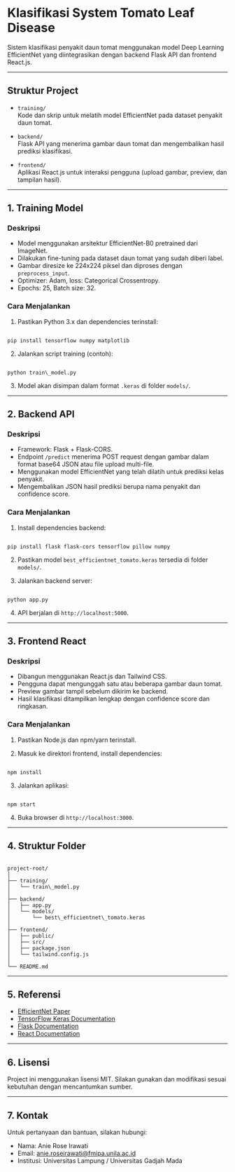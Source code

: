 # Klasifikasi System Tomato Leaf Disease

Sistem klasifikasi penyakit daun tomat menggunakan model Deep Learning EfficientNet yang diintegrasikan dengan backend Flask API dan frontend React.js.

---

## Struktur Project

- `training/`  
  Kode dan skrip untuk melatih model EfficientNet pada dataset penyakit daun tomat.

- `backend/`  
  Flask API yang menerima gambar daun tomat dan mengembalikan hasil prediksi klasifikasi.

- `frontend/`  
  Aplikasi React.js untuk interaksi pengguna (upload gambar, preview, dan tampilan hasil).

---

## 1. Training Model

### Deskripsi

- Model menggunakan arsitektur EfficientNet-B0 pretrained dari ImageNet.
- Dilakukan fine-tuning pada dataset daun tomat yang sudah diberi label.
- Gambar diresize ke 224x224 piksel dan diproses dengan `preprocess_input`.
- Optimizer: Adam, loss: Categorical Crossentropy.
- Epochs: 25, Batch size: 32.

### Cara Menjalankan

1. Pastikan Python 3.x dan dependencies terinstall:

```

pip install tensorflow numpy matplotlib

```

2. Jalankan script training (contoh):

```

python train\_model.py

```

3. Model akan disimpan dalam format `.keras` di folder `models/`.

---

## 2. Backend API

### Deskripsi

- Framework: Flask + Flask-CORS.
- Endpoint `/predict` menerima POST request dengan gambar dalam format base64 JSON atau file upload multi-file.
- Menggunakan model EfficientNet yang telah dilatih untuk prediksi kelas penyakit.
- Mengembalikan JSON hasil prediksi berupa nama penyakit dan confidence score.

### Cara Menjalankan

1. Install dependencies backend:

```

pip install flask flask-cors tensorflow pillow numpy

```

2. Pastikan model `best_efficientnet_tomato.keras` tersedia di folder `models/`.

3. Jalankan backend server:

```

python app.py

```

4. API berjalan di `http://localhost:5000`.

---

## 3. Frontend React

### Deskripsi

- Dibangun menggunakan React.js dan Tailwind CSS.
- Pengguna dapat mengunggah satu atau beberapa gambar daun tomat.
- Preview gambar tampil sebelum dikirim ke backend.
- Hasil klasifikasi ditampilkan lengkap dengan confidence score dan ringkasan.

### Cara Menjalankan

1. Pastikan Node.js dan npm/yarn terinstall.

2. Masuk ke direktori frontend, install dependencies:

```

npm install

```

3. Jalankan aplikasi:

```

npm start

```

4. Buka browser di `http://localhost:3000`.

---

## 4. Struktur Folder

```

project-root/
│
├── training/
│   └── train\_model.py
│
├── backend/
│   ├── app.py
│   └── models/
│       └── best\_efficientnet\_tomato.keras
│
├── frontend/
│   ├── public/
│   ├── src/
│   ├── package.json
│   └── tailwind.config.js
│
└── README.md

```

---

## 5. Referensi

- [EfficientNet Paper](https://arxiv.org/abs/1905.11946)  
- [TensorFlow Keras Documentation](https://www.tensorflow.org/api_docs/python/tf/keras)  
- [Flask Documentation](https://flask.palletsprojects.com/)  
- [React Documentation](https://reactjs.org/)

---

## 6. Lisensi

Project ini menggunakan lisensi MIT. Silakan gunakan dan modifikasi sesuai kebutuhan dengan mencantumkan sumber.

---

## 7. Kontak

Untuk pertanyaan dan bantuan, silakan hubungi:

- Nama: Anie Rose Irawati  
- Email: anie.roseirawati@fmipa.unila.ac.id  
- Institusi: Universitas Lampung / Universitas Gadjah Mada



